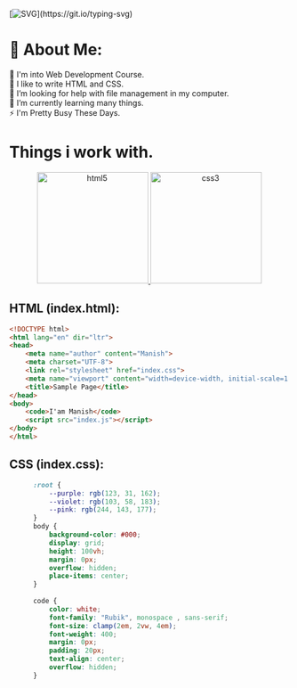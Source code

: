 [![SVG](https://readme-typing-svg.demolab.com?font=JetBrains+Mono&size=45&duration=1500&pause=1000&color=00ffff&width=720&height=100&lines=Welcome+To+My+Profile;I+am+Manish+Arya;Nice+To+Meet+You.)](https://git.io/typing-svg)

# 💫 About Me:
🔭 I'm into Web Development Course. <br> 🙌 I like to write HTML and CSS.<br>🤝 I’m looking for help with file management in my computer.<br>🌱 I’m currently learning many things.<br>⚡ I'm Pretty Busy These Days.

# Things i work with.
<div align="center">
<a href="https://www.w3.org/html/" target="_blank" rel="noreferrer"> <img src="https://cdn.jsdelivr.net/gh/offensive-vk/Icons@master/html5/html5-plain-wordmark.svg" alt="html5" width="200" height="200"/> </a>
<a href="https://www.w3schools.com/css/" target="_blank" rel="noreferrer"> <img src="https://cdn.jsdelivr.net/gh/offensive-vk/Icons@master/css3/css3-plain-wordmark.svg" alt="css3" width="200" height="200"/> </a>
</div>

## HTML (index.html):
```html
<!DOCTYPE html>
<html lang="en" dir="ltr">
<head>
    <meta name="author" content="Manish">
    <meta charset="UTF-8">
    <link rel="stylesheet" href="index.css">
    <meta name="viewport" content="width=device-width, initial-scale=1.0">
    <title>Sample Page</title>
</head>
<body>
    <code>I'am Manish</code>
    <script src="index.js"></script>
</body>
</html> 

```

## CSS (index.css):
```css
      :root {
          --purple: rgb(123, 31, 162);
          --violet: rgb(103, 58, 183);
          --pink: rgb(244, 143, 177);
      }
      body {
          background-color: #000;
          display: grid;
          height: 100vh;
          margin: 0px;
          overflow: hidden;
          place-items: center;
      }
      
      code {
          color: white;
          font-family: "Rubik", monospace , sans-serif;
          font-size: clamp(2em, 2vw, 4em);
          font-weight: 400;
          margin: 0px;
          padding: 20px;
          text-align: center;
          overflow: hidden;
      }
```
